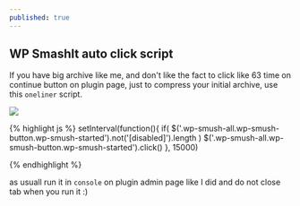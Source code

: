 ```yaml
---
published: true
---
```

## WP SmashIt auto click script

If you have big archive like me, and don't like the fact to click like 63 time on continue button on plugin page, just to compress your initial archive, use this `oneliner` script.

<img src="https://i.imgur.com/LH1Yqp5.png" />

{% highlight js %}
setInterval(function(){ if( $('.wp-smush-all.wp-smush-button.wp-smush-started').not('[disabled]').length ) $('.wp-smush-all.wp-smush-button.wp-smush-started').click() }, 15000)

{% endhighlight %}

as usuall run it in `console` on plugin admin page like I did and do not close tab when you run it :)
